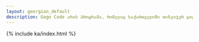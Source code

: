 ```yaml
---
layout: georgian_default
description: Gogo Code არის პროგრამა, რომელიც საქართველოში თინეიჯერ გოგონებს ასწავლის პროგრამირების საფუძვლებს და მხარს უჭერს მათი ტექნოლოგიებით დაინტერესებას.
---
```


{% include ka/index.html %}